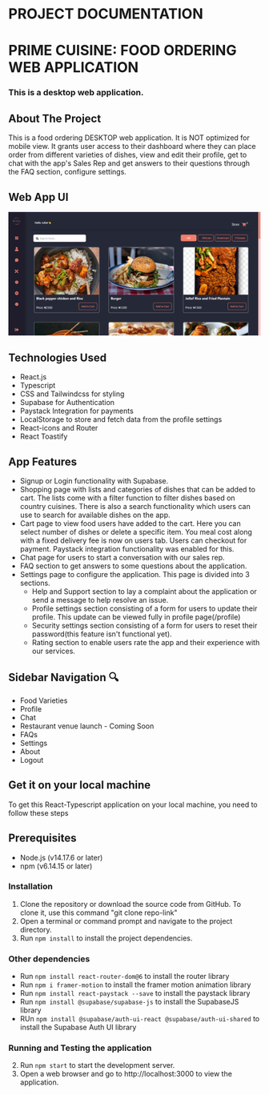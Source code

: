# PROJECT DOCUMENTATION

# PRIME CUISINE: FOOD ORDERING WEB APPLICATION
### This is a desktop web application.


## About The Project 

This is a food ordering DESKTOP web application. It is NOT optimized for mobile view. It grants user access to their dashboard where they can place order from different varieties of dishes, view and edit their profile, get to chat with the app's Sales Rep and get answers to their questions through the FAQ section, configure settings.


## Web App UI
![Prime Cuisine: food ordering app design](Prime-cuisine-ui.png) 


## Technologies Used

- React.js
- Typescript
- CSS and Tailwindcss for styling
- Supabase for Authentication
- Paystack Integration for payments
- LocalStorage to store and fetch data from the profile settings
- React-icons and Router
- React Toastify 


## App Features

- Signup or Login functionality with Supabase.
- Shopping page with lists and categories of dishes that can be added to cart. The lists come with a filter function to filter dishes based on country cuisines. There is also a search functionality which users can use to search for available dishes on the app.
- Cart page to view food users have added to the cart. Here you can select number of dishes or delete a specific item. You meal cost along with a fixed delivery fee is now on users tab. Users can checkout for payment. Paystack integration functionality was enabled for this.
- Chat page for users to start a conversation with our sales rep.
- FAQ section to get answers to some questions about the application.
- Settings page to configure the application. This page is divided into 3 sections. 
   - Help and Support section to lay a complaint about the application or send a message to help resolve an issue.
   - Profile settings section consisting of a form for users to update their profile. This update can be viewed fully in profile page(/profile)
   - Security settings section consisting of a form for users to reset their password(this feature isn't functional yet).
   - Rating section to enable users rate the app and their experience with our services.



## Sidebar Navigation 🔍

- Food Varieties 
- Profile
- Chat 
- Restaurant venue launch - Coming Soon 
- FAQs
- Settings
- About
- Logout



## Get it on your local machine
To get this React-Typescript application on your local machine, you need to follow these steps


## Prerequisites
- Node.js (v14.17.6 or later)
- npm (v6.14.15 or later)


### Installation
1. Clone the repository or download the source code from GitHub. To clone it, use this command "git clone repo-link"
2. Open a terminal or command prompt and navigate to the project directory.
3. Run `npm install` to install the project dependencies.


### Other dependencies
- Run `npm install react-router-dom@6` to install the router library
- Run `npm i framer-motion` to install the framer motion animation library
- Run `npm install react-paystack --save` to install the paystack library
- Run `npm install @supabase/supabase-js` to install the SupabaseJS library
- RUn `npm install @supabase/auth-ui-react @supabase/auth-ui-shared` to install the Supabase Auth UI library


### Running and Testing the application
2. Run `npm start` to start the development server.
3. Open a web browser and go to http://localhost:3000 to view the application.